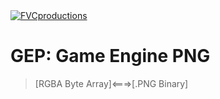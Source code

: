 
<a href="https://github.com/HeavyMetalCookies/GEP_Game_Engine_PNG">
<img src="https://i.imgur.com/stbGPFS.png" 
title="FVCproductions" alt="FVCproductions">
</a>

# GEP: Game Engine PNG

> [RGBA Byte Array]<===>[.PNG Binary]